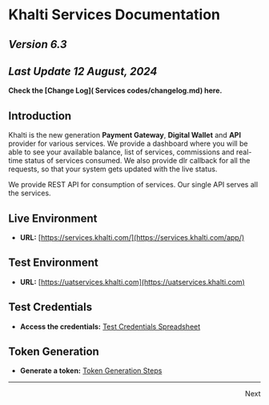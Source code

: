 
# **Khalti Services Documentation**


## *Version 6.3*

## *Last Update 12 August, 2024*

**Check the [Change Log]( Services codes/changelog.md) here.**


## **Introduction**

Khalti is the new generation **Payment Gateway**, **Digital Wallet** and **API** provider for various services. We provide a dashboard where you will be able to see your available balance, list of services, commissions and real-time status of services consumed. We also provide dlr callback for all the requests, so that your system gets updated with the live status.

We provide REST API for consumption of services. Our single API serves all the services. 


## Live Environment
- **URL:** [https://services.khalti.com/](https://services.khalti.com/app/)

## Test Environment
- **URL:** [https://uatservices.khalti.com](https://uatservices.khalti.com)

## Test Credentials
- **Access the credentials:** [Test Credentials Spreadsheet](https://docs.google.com/spreadsheets/d/12oT1YfiokCHBkiU6eu7ySFMq2rfk1Es9NnLP0ps61rY/edit#gid=0)

## Token Generation
- **Generate a token:** [Token Generation Steps](https://app.tango.us/app/workflow/Steps-for-staging-TEST--service-account-Login-and-Token-Setup-928be4ac17e94caeb37d02c7e576cf4d)

---



<div style="text-align: right;">
  <a href="MobileTopup/nepal_telecom/" style="text-decoration: none; color: inherit;">
    Next <i class="fas fa-chevron-right"></i>
  </a>
</div>

